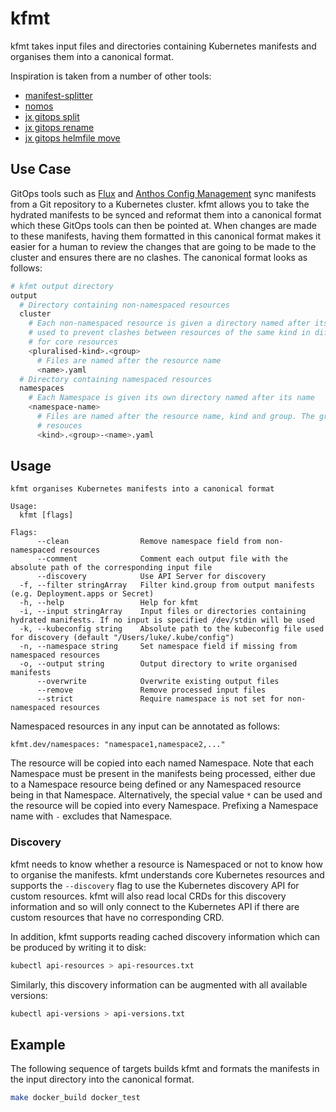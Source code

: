 # kfmt

kfmt takes input files and directories containing Kubernetes manifests and organises them into a
canonical format.

Inspiration is taken from a number of other tools:

- [manifest-splitter](https://github.com/munnerz/manifest-splitter)
- [nomos](https://cloud.google.com/anthos-config-management/docs/how-to/nomos-command)
- [jx gitops split](https://github.com/jenkins-x/jx-gitops/blob/master/docs/cmd/jx-gitops_split.md)
- [jx gitops
  rename](https://github.com/jenkins-x/jx-gitops/blob/master/docs/cmd/jx-gitops_rename.md)
- [jx gitops helmfile
  move](https://github.com/jenkins-x/jx-gitops/blob/master/docs/cmd/jx-gitops_helmfile_move.md)

## Use Case

GitOps tools such as [Flux](https://github.com/fluxcd/flux) and [Anthos Config
Management](https://cloud.google.com/anthos/config-management) sync manifests from a Git repository
to a Kubernetes cluster. kfmt allows you to take the hydrated manifests to be synced and reformat
them into a canonical format which these GitOps tools can then be pointed at. When changes are made
to these manifests, having them formatted in this canonical format makes it easier for a human to
review the changes that are going to be made to the cluster and ensures there are no clashes. The
canonical format looks as follows:

```sh
# kfmt output directory
output
  # Directory containing non-namespaced resources
  cluster
    # Each non-namespaced resource is given a directory named after its kind and group. The group is
    # used to prevent clashes between resources of the same kind in different groups but is omitted
    # for core resources
    <pluralised-kind>.<group>
      # Files are named after the resource name
      <name>.yaml
  # Directory containing namespaced resources
  namespaces
    # Each Namespace is given its own directory named after its name
    <namespace-name>
      # Files are named after the resource name, kind and group. The group is ommitted for core
      # resouces
      <kind>.<group>-<name>.yaml
```

## Usage

```text
kfmt organises Kubernetes manifests into a canonical format

Usage:
  kfmt [flags]

Flags:
      --clean                Remove namespace field from non-namespaced resources
      --comment              Comment each output file with the absolute path of the corresponding input file
      --discovery            Use API Server for discovery
  -f, --filter stringArray   Filter kind.group from output manifests (e.g. Deployment.apps or Secret)
  -h, --help                 Help for kfmt
  -i, --input stringArray    Input files or directories containing hydrated manifests. If no input is specified /dev/stdin will be used
  -k, --kubeconfig string    Absolute path to the kubeconfig file used for discovery (default "/Users/luke/.kube/config")
  -n, --namespace string     Set namespace field if missing from namespaced resources
  -o, --output string        Output directory to write organised manifests
      --overwrite            Overwrite existing output files
      --remove               Remove processed input files
      --strict               Require namespace is not set for non-namespaced resources
```

Namespaced resources in any input can be annotated as follows:

```
kfmt.dev/namespaces: "namespace1,namespace2,..."
```

The resource will be copied into each named Namespace. Note that each Namespace must be present in
the manifests being processed, either due to a Namespace resource being defined or any Namespaced
resource being in that Namespace. Alternatively, the special value `*` can be used and the resource
will be copied into every Namespace. Prefixing a Namespace name with `-` excludes that Namespace.

### Discovery

kfmt needs to know whether a resource is Namespaced or not to know how to organise the manifests.
kfmt understands core Kubernetes resources and supports the `--discovery` flag to use the Kubernetes
discovery API for custom resources. kfmt will also read local CRDs for this discovery information
and so will only connect to the Kubernetes API if there are custom resources that have no
corresponding CRD.

In addition, kfmt supports reading cached discovery information which can be produced by writing it
to disk:

```sh
kubectl api-resources > api-resources.txt
```

Similarly, this discovery information can be augmented with all available versions:

```sh
kubectl api-versions > api-versions.txt
```

## Example

The following sequence of targets builds kfmt and formats the manifests in the input directory into
the canonical format.

```sh
make docker_build docker_test
```
